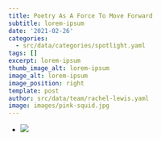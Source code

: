 ```yaml
---
title: Poetry As A Force To Move Forward
subtitle: lorem-ipsum
date: '2021-02-26'
categories:
  - src/data/categories/spotlight.yaml
tags: []
excerpt: lorem-ipsum
thumb_image_alt: lorem-ipsum
image_alt: lorem-ipsum
image_position: right
template: post
author: src/data/team/rachel-lewis.yaml
image: images/pink-squid.jpg
---
```

*   ![](https://imgur.com/gallery/NTwpO6Q)
